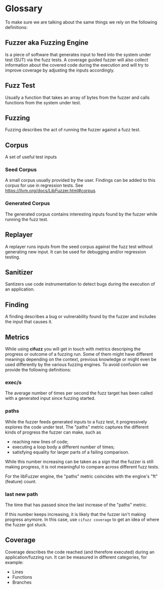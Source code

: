 # Glossary

To make sure we are talking about the same things we rely on the
following definitions:

## Fuzzer aka Fuzzing Engine

Is a piece of software that generates input to feed into the system
under test (SUT) via the fuzz tests. A coverage guided fuzzer will
also collect information about the covered code during the execution
and will try to improve coverage by adjusting the inputs accordingly.

## Fuzz Test

Usually a function that takes an array of bytes from the fuzzer and
calls functions from the system under test.

## Fuzzing

Fuzzing describes the act of running the fuzzer against a fuzz test.

## Corpus

A set of useful test inputs

### Seed Corpus

A small corpus usually provided by the user. Findings can be added to
this corpus for use in regression tests.
See https://llvm.org/docs/LibFuzzer.html#corpus.

### Generated Corpus

The generated corpus contains interesting inputs found by the fuzzer
while running the fuzz test.

## Replayer

A replayer runs inputs from the seed corpus against the fuzz test
without generating new input. It can be used for debugging and/or
regression testing.

## Sanitizer

Santizers use code instrumentation to detect bugs during the execution
of an application.

## Finding

A finding describes a bug or vulnerability found by the fuzzer and
includes the input that causes it.

## Metrics

While using **cifuzz** you will get in touch with metrics descriping
the progress or outcome of a fuzzing run. Some of them might have
different meanings depending on the context, previous knowledge or
might even be used differently by the various fuzzing engines.
To avoid confusion we provide the following definitions:

### exec/s

The average number of times per second the fuzz target has been called
with a generated input since fuzzing started.

### paths

While the fuzzer feeds generated inputs to a fuzz test, it progressively
explores the code under test.
The "paths" metric captures the different kinds of progress the fuzzer
can make, such as

- reaching new lines of code;
- executing a loop body a different number of times;
- satisfying equality for larger parts of a failing comparison.

While this number increasing can be taken as a sign that the fuzzer is
still making progress, it is not meaningful to compare across
different fuzz tests.

For the libFuzzer engine, the "paths" metric coincides with the
engine's "ft" (feature) count.

### last new path

The time that has passed since the last increase of the "paths" metric.

If this number keeps increasing, it is likely that the fuzzer isn't
making progress anymore. In this case, use `cifuzz coverage` to
get an idea of where the fuzzer got stuck.

## Coverage

Coverage describes the code reached (and therefore executed) during an
application/fuzzing run. It can be measured in different categories,
for example:

- Lines
- Functions
- Branches
